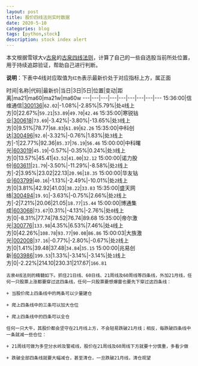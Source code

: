 ```yaml
---
layout: post
title: 股价四线法则实时数据
date: 2020-5-10
categories: blog
tags: [python,stock]
description: stock index alert
---
```



本文根据雪球大v[古泉](https://xueqiu.com/u/7148646888)的[古泉四线法则](https://xueqiu.com/7148646888/130498192)，计算了自己的一些自选股当前所处位置，用于持续追踪验证，帮助自己进行判断。

**说明**：下表中4线对应取值为`红色`表示最新价处于对应指标上方，属正面

时间|名称|代码|最新价|当日|3日|5日|位置|变动|距离|ma21|ma60|ma21w|ma60w
---|---|---|---|---|---|---|---|---
15:36:00|信维通信|[300136](https://xueqiu.com/S/SZ300136)|`62.02`|-1.08%|-2.85%|5.79%|处`4`线上方|0|22.67%|`59.21`|`53.89`|`49.70`|`42.46`
15:35:00|寒锐钴业|[300618](https://xueqiu.com/S/SZ300618)|`73.69`|-3.42%|-3.80%|-13.65%|处`3`线上方|0|9.51%|78.77|`68.83`|`61.89`|`62.26`
15:35:00|中科创达|[300496](https://xueqiu.com/S/SZ300496)|`92.0`|-3.32%|-0.76%|1.83%|处`3`线上方|-1|22.77%|92.36|`85.37`|`76.19`|`56.46`
15:00:00|中科曙光|[603019](https://xueqiu.com/S/SH603019)|`45.19`|-0.57%|-0.35%|0.24%|处`3`线上方|0|13.57%|45.41|`43.52`|`41.00`|`32.12`
15:00:00|诺力股份|[603611](https://xueqiu.com/S/SH603611)|`21.79`|-3.50%|-11.29%|-8.58%|处`2`线上方|-2|3.95%|23.02|22.13|`20.96`|`18.35`
15:00:00|华友钴业|[603799](https://xueqiu.com/S/SH603799)|`40.16`|-1.13%|-2.49%|-10.01%|处`2`线上方|0|3.81%|42.92|41.03|`38.22`|`33.83`
15:35:00|盛天网络|[300494](https://xueqiu.com/S/SZ300494)|`19.91`|-3.63%|-0.75%|2.66%|处`2`线上方|-2|7.21%|20.06|21.05|`18.77`|`15.44`
15:00:00|博通集成|[603068](https://xueqiu.com/S/SH603068)|`73.67`|0.31%|-4.13%|-2.76%|处`0`线上方|0|-8.31%|77.74|78.52|76.74|89.68
15:35:00|帝尔激光|[300776](https://xueqiu.com/S/SZ300776)|`133.98`|4.35%|6.53%|7.46%|处`4`线上方|0|42.26%|`108.78`|`93.77`|`90.08`|`86.86`
15:00:03|大族激光|[002008](https://xueqiu.com/S/SZ002008)|`37.16`|-0.77%|-2.80%|-0.67%|处`2`线上方|0|1.41%|39.48|37.48|`34.84`|`35.15`
15:00:00|兆易创新|[603986](https://xueqiu.com/S/SH603986)|`199.53`|1.33%|-3.14%|-3.14%|处`1`线上方|0|-2.22%|214.10|230.31|217.67|`166.81`

```
古泉4线法则的精髓如下。抓住21日线、60日线、21周线及60周线等四条线，外加21月线，任何一只股票上涨都要穿过这四条线，任何一只股票要想爆雷也要先下穿过这四条线：

+ 当股价爬上四条线中的两条可以少量建仓

+ 爬上四条线中的三条可以加大仓位

+ 爬上四条线中的四条可以全仓

任何一只大牛，其股价都会坚守在21月线上方，不会轻易跌破21月线；相反，每跌破四条线中一条就减一些仓位：

+ 21周线可做为多空分水岭及警戒线，股价在21周线及60周线下方就要十分慎重，多看少做

+ 跌破全部四条线就要大幅减仓，甚至清仓，一旦跌破21月线，清仓观望
```